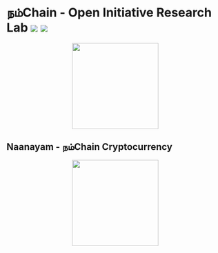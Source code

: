 # நம்Chain - Open Initiative Research Lab ![](https://img.shields.io/badge/Project-Nam-ff69b4.svg) ![](https://img.shields.io/badge/madeby-Ramaguru-blue.svg)

<p align="center">
<img src="https://1.bp.blogspot.com/-0SArWfduw68/XkxV8EmBBcI/AAAAAAAAABw/h9aWSWbm0J4kilgn3xddzQ3PdoP-e3RZgCLcBGAsYHQ/s1600/SAVE_20200127_132431.jpg" width="200" align="center">
</p>  

## Naanayam - நம்Chain Cryptocurrency

<p align="center">
<img src="https://1.bp.blogspot.com/-l2BbbhEVUu4/X4XlWwjwxTI/AAAAAAAAAlI/czZdpRVUZfElF1g65kAUS-kG9rzan2c2gCLcBGAsYHQ/s794/NamChain_NCT_Naanayam.jpeg" width="200" align="center">
</p>  
